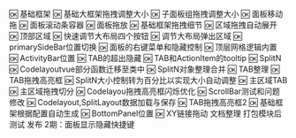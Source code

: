 🆗 基础框架
🆗 基础大框架拖拽调整大小
🆗 子面板组拖拽调整大小
🆗 面板移动拖
🆗 面板滚动条容器
🆗 面板拖放
🆗 基础框架拖拽细节
🆗 区域拖拽自动展开
🆗 顶部区域
🆗 快速调节大布局四个按钮
🆗 调节大布局弹出区域
🆗 primarySideBar位置切换
🆗 面板的右键菜单和隐藏控制
🆗 顶层网格逻辑内置
🆗 ActivityBar位置
🆗 TAB的超出隐藏
🆗 TAB和ActionItem的tooltip
🆗 SplitN
🆗 Codelayoutvue部分函数迁移至类中
🆗 SplitN对象整理合并
🆗 TAB整理
🆗 TAB拖拽高亮框
🆗 SplitN大小控制转为百分比以实现大小自动调整
🆗 主区域TAB
🆗 主区域拖拽切分
🆗 Codelayou拖拽高亮框闪烁优化
🆗 ScrollBar测试和问题修改
🆗 Codelayout,SplitLayout数据加载与保存
🆗 TAB拖拽高亮框2
🆗 基础框架根据配置自动生成
🆗 BottomPanel位置
🆗 XY链接拖动
文档整理
打包模块后测试
发布
2期：面板显示隐藏快捷键